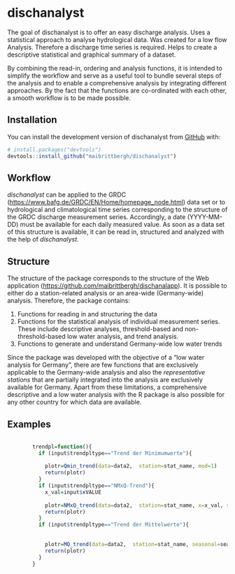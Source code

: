 
<!-- README.md is generated from README.Rmd. Please edit that file -->

# dischanalyst

<!-- badges: start -->

<!-- badges: end -->

The goal of dischanalyst is to offer an easy discharge analysis. Uses a
statistical approach to analyse hydrological data. Was created for a low
flow Analysis. Therefore a discharge time series is required. Helps to
create a descriptive statistical and graphical summary of a dataset.

By combining the read-in, ordering and analysis functions, it is
intended to simplify the workflow and serve as a useful tool to bundle
several steps of the analysis and to enable a comprehensive analysis by
integrating different approaches. By the fact that the functions are
co-ordinated with each other, a smooth workflow is to be made possible.

## Installation

You can install the development version of dischanalyst from
[GitHub](https://github.com/) with:

``` r
# install.packages("devtools")
devtools::install_github("maibrittbergh/dischanalyst")
```

## Workflow

*dischanalyst* can be applied to the GRDC
(<https://www.bafg.de/GRDC/EN/Home/homepage_node.html>) data set or to
hydrological and climatological time series corresponding to the
structure of the GRDC discharge measurement series. Accordingly, a date
(YYYY-MM-DD) must be available for each daily measured value. As soon as
a data set of this structure is available, it can be read in, structured
and analyzed with the help of *dischanalyst*.

## Structure

The structure of the package corresponds to the structure of the Web
application (<https://github.com/maibrittbergh/dischanalapp>). It is
possible to either do a station-related analysis or an area-wide
(Germany-wide) analysis. Therefore, the package contains:

1.  Functions for reading in and structuring the data
2.  Functions for the statistical analysis of individual measurement
    series. These include descriptive analyses, threshold-based and
    non-threshold-based low water analysis, and trend analysis.
3.  Functions to generate and understand Germany-wide low water trends

Since the package was developed with the objective of a “low water
analysis for Germany”, there are few functions that are exclusively
applicable to the Germany-wide analysis and also the *representative
stations* that are partially integrated into the analysis are
exclusively available for Germany. Apart from these limitations, a
comprehensive descriptive and a low water analysis with the R package is
also possible for any other country for which data are available.

## Examples

``` r
  
        trendpl=function(){
          if (input$trendpltype=="Trend der Minimumwerte"){
            
            plotr=Qmin_trend(data=data2,  station=stat_name, mod=1) 
            return(plotr)
          }
          if (input$trendpltype=="NMxQ-Trend"){
            x_val=input$xVALUE
            
            plotr=NMxQ_trend(data=data2,  station=stat_name, x=x_val, seasonal=season, graphic=T)
            return(plotr)
          }
          if (input$trendpltype=="Trend der Mittelwerte"){
            
            
            plotr=MQ_trend(data=data2,  station=stat_name, seasonal=seas )
            return(plotr)
          }
        }
```
